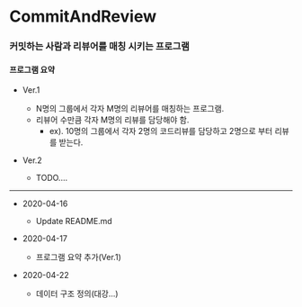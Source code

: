# CommitAndReview
 
### 커밋하는 사람과 리뷰어를 매칭 시키는 프로그램

#### 프로그램 요약
- Ver.1
    - N명의 그룹에서 각자 M명의 리뷰어를 매칭하는 프로그램.
    - 리뷰어 수만큼 각자 M명의 리뷰를 담당해야 함.
        - ex). 10명의 그룹에서 각자 2명의 코드리뷰를 담당하고 2명으로 부터 리뷰를 받는다.

- Ver.2
    - TODO....

--- 

- 2020-04-16
    - Update README.md

- 2020-04-17
    - 프로그램 요약 추가(Ver.1)

- 2020-04-22
    - 데이터 구조 정의(대강...)
